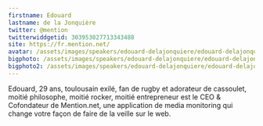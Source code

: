 ```yaml
---
firstname: Edouard 
lastname: de la Jonquière
twitter: @mention
twitterwiddgetid: 303953027713343488
site: https://fr.mention.net/
avatar: /assets/images/speakers/edouard-delajonquiere/edouard-delajonquiere1.jpg
bigphoto: /assets/images/speakers/edouard-delajonquiere/edouard-delajonquiere3.png
bigphoto2: /assets/images/speakers/edouard-delajonquiere/edouard-delajonquiere2.png
---
```


Edouard, 29 ans, toulousain exilé, fan de rugby et adorateur de cassoulet, moitié philosophe, moitié rocker, moitié entrepreneur est le CEO & Cofondateur de Mention.net, une application de media monitoring qui change votre façon de faire de la veille sur le web.


